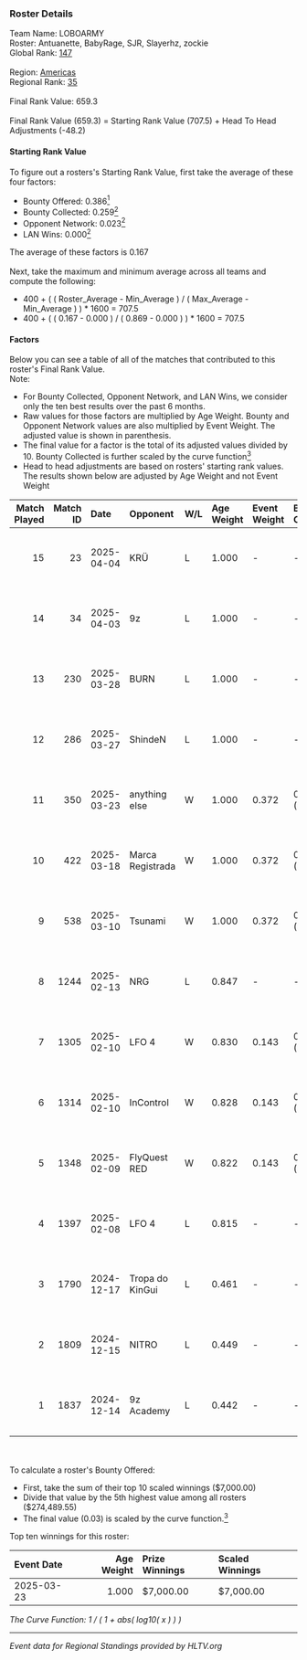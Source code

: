 ### Roster Details<br />
Team Name: LOBOARMY<br />
Roster: Antuanette, BabyRage, SJR, Slayerhz, zockie<br />
Global Rank: [147](../../standings_global_2025_04_07.md)<br />
<br />
Region: [Americas]( ../../standings_americas_2025_04_07.md)<br />
Regional Rank: [35]( ../../standings_americas_2025_04_07.md)<br />
<br />
Final Rank Value:  659.3<br />
<br />
Final Rank Value (659.3) = Starting Rank Value (707.5) + Head To Head Adjustments (-48.2)<br />

#### Starting Rank Value<br />
To figure out a rosters's Starting Rank Value, first take the average of these four factors:<br />
- Bounty Offered: 0.386[<sup>1</sup>](#table2)
- Bounty Collected: 0.259[<sup>2</sup>](#table1)
- Opponent Network: 0.023[<sup>2</sup>](#table1)
- LAN Wins: 0.000[<sup>2</sup>](#table1)

The average of these factors is 0.167<br />
<br />
Next, take the maximum and minimum average across all teams and compute the following:<br />
- 400 + ( ( Roster_Average - Min_Average ) / ( Max_Average - Min_Average ) ) * 1600 = 707.5
- 400 + ( ( 0.167 - 0.000 ) / ( 0.869 - 0.000 ) ) * 1600 = 707.5


#### Factors<br />
Below you can see a table of all of the matches that contributed to this roster's Final Rank Value.<br />
Note:<br />

- For Bounty Collected, Opponent Network, and LAN Wins, we consider only the ten best results over the past 6 months.
- Raw values for those factors are multiplied by Age Weight. Bounty and Opponent Network values are also multiplied by Event Weight. The adjusted value is shown in parenthesis.
- The final value for a factor is the total of its adjusted values divided by 10. Bounty Collected is further scaled by the curve function[<sup>3</sup>](#curveFunction)
- Head to head adjustments are based on rosters' starting rank values. The results shown below are adjusted by Age Weight and not Event Weight
<span id="table1"></span><br />


| Match Played | Match ID | Date       | Opponent         | W/L | Age Weight | Event Weight | Bounty Collected | Opponent Network | LAN Wins  | H2H Adj. | Roster                                       |
| -: | -: | :- | :- | :- | :- | :- | :- | :- | :- | -: | :- |
|           15 |       23 | 2025-04-04 | KRÜ              | L   | 1.000      | -            | -                | -                | -         |   -18.28 | Antuanette, BabyRage, SJR, Slayerhz, zockie  |
|           14 |       34 | 2025-04-03 | 9z               | L   | 1.000      | -            | -                | -                | -         |   -13.54 | Antuanette, BabyRage, SJR, Slayerhz, zockie  |
|           13 |      230 | 2025-03-28 | BURN             | L   | 1.000      | -            | -                | -                | -         |   -23.43 | Antuanette, BabyRage, SJR, Slayerhz, zockie  |
|           12 |      286 | 2025-03-27 | ShindeN          | L   | 1.000      | -            | -                | -                | -         |   -15.02 | Antuanette, BabyRage, Notjuanjo, SJR, zockie |
|           11 |      350 | 2025-03-23 | anything else    | W   | 1.000      | 0.372        | 0.016 (0.006)    | 0.161 (0.060)    | 0 (0.000) |    15.22 | Antuanette, BabyRage, SJR, Slayerhz, zockie  |
|           10 |      422 | 2025-03-18 | Marca Registrada | W   | 1.000      | 0.372        | 0.012 (0.004)    | 0.214 (0.080)    | 0 (0.000) |    14.63 | Antuanette, BabyRage, SJR, Slayerhz, zockie  |
|            9 |      538 | 2025-03-10 | Tsunami          | W   | 1.000      | 0.372        | 0.007 (0.003)    | 0.161 (0.060)    | 0 (0.000) |    14.08 | Antuanette, BabyRage, SJR, Slayerhz, zockie  |
|            8 |     1244 | 2025-02-13 | NRG              | L   | 0.847      | -            | -                | -                | -         |    -4.52 | Antuanette, BabyRage, SJR, Slayerhz, zockie  |
|            7 |     1305 | 2025-02-10 | LFO 4            | W   | 0.830      | 0.143        | 0.000 (0.000)    | 0.248 (0.029)    | 0 (0.000) |    10.75 | Antuanette, BabyRage, SJR, Slayerhz, zockie  |
|            6 |     1314 | 2025-02-10 | InControl        | W   | 0.828      | 0.143        | 0.000 (0.000)    | 0.044 (0.005)    | 0 (0.000) |     6.87 | Antuanette, BabyRage, SJR, Slayerhz, zockie  |
|            5 |     1348 | 2025-02-09 | FlyQuest RED     | W   | 0.822      | 0.143        | 0.004 (0.001)    | 0.003 (0.000)    | 0 (0.000) |     9.65 | Antuanette, BabyRage, SJR, Slayerhz, zockie  |
|            4 |     1397 | 2025-02-08 | LFO 4            | L   | 0.815      | -            | -                | -                | -         |   -14.76 | Antuanette, BabyRage, SJR, Slayerhz, zockie  |
|            3 |     1790 | 2024-12-17 | Tropa do KinGui  | L   | 0.461      | -            | -                | -                | -         |   -10.86 | Antuanette, BabyRage, SJR, Slayerhz, zockie  |
|            2 |     1809 | 2024-12-15 | NITRO            | L   | 0.449      | -            | -                | -                | -         |    -8.37 | Antuanette, BabyRage, SJR, Slayerhz, zockie  |
|            1 |     1837 | 2024-12-14 | 9z Academy       | L   | 0.442      | -            | -                | -                | -         |   -10.58 | Antuanette, BabyRage, SJR, Slayerhz, zockie  |

<br />
<span id="table2"></span><br />
To calculate a roster's Bounty Offered:<br />

- First, take the sum of their top 10 scaled winnings ($7,000.00)
- Divide that value by the 5th highest value among all rosters ($274,489.55)
- The final value (0.03) is scaled by the curve function.[<sup>3</sup>](#curveFunction)

Top ten winnings for this roster:<br />

| Event Date | Age Weight | Prize Winnings | Scaled Winnings |
| :- | -: | :- | :- |
| 2025-03-23 |      1.000 | $7,000.00      | $7,000.00       |


<span id="curveFunction"></span>_The Curve Function: 1 / ( 1 + abs( log10( x ) ) )_<br />

---
_Event data for Regional Standings provided by HLTV.org_<br />
